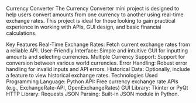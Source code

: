 Currency Converter 
The Currency Converter mini project is designed to help users convert amounts from one currency to another using real-time exchange rates. This project is ideal for those looking to gain practical experience in working with APIs, GUI design, and basic financial calculations.

Key Features
Real-Time Exchange Rates: Fetch current exchange rates from a reliable API.
User-Friendly Interface: Simple and intuitive GUI for inputting amounts and selecting currencies.
Multiple Currency Support: Support for conversion between various world currencies.
Error Handling: Robust error handling for invalid inputs and API errors.
Historical Data: Optionally, include a feature to view historical exchange rates.
Technologies Used
Programming Language: Python
API: Free currency exchange rate APIs (e.g., ExchangeRate-API, OpenExchangeRates)
GUI Library: Tkinter or PyQt
HTTP Library: Requests
JSON Parsing: Built-in JSON module in Python.
